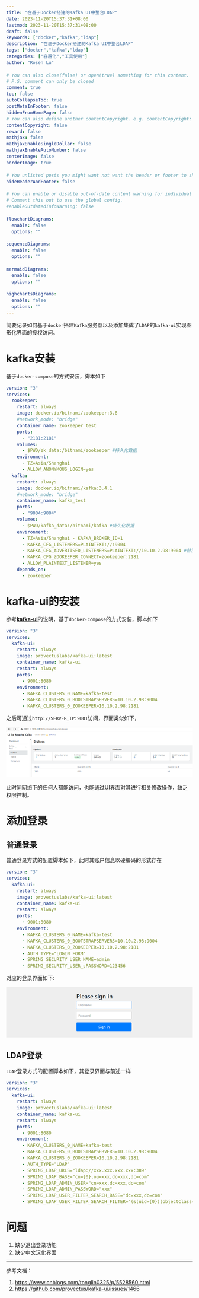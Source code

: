 ```yaml
---
title: "在基于Docker搭建的Kafka UI中整合LDAP"
date: 2023-11-20T15:37:31+08:00
lastmod: 2023-11-20T15:37:31+08:00
draft: false
keywords: ["docker","kafka","ldap"]
description: "在基于Docker搭建的Kafka UI中整合LDAP"
tags: ["docker","kafka","ldap"]
categories: ["容器化","工具使用"]
author: "Rosen Lu"

# You can also close(false) or open(true) something for this content.
# P.S. comment can only be closed
comment: true
toc: false
autoCollapseToc: true
postMetaInFooter: false
hiddenFromHomePage: false
# You can also define another contentCopyright. e.g. contentCopyright: "This is another copyright."
contentCopyright: false
reward: false
mathjax: false
mathjaxEnableSingleDollar: false
mathjaxEnableAutoNumber: false
centerImage: false
borderImage: true

# You unlisted posts you might want not want the header or footer to show
hideHeaderAndFooter: false

# You can enable or disable out-of-date content warning for individual post.
# Comment this out to use the global config.
#enableOutdatedInfoWarning: false

flowchartDiagrams:
  enable: false
  options: ""

sequenceDiagrams: 
  enable: false
  options: ""

mermaidDiagrams: 
  enable: false
  options: ""

highchartsDiagrams: 
  enable: false
  options: ""
---
```


简要记录如何基于`docker`搭建`Kafka`服务器以及添加集成了`LDAP`的`kafka-ui`实现图形化界面的授权访问。

<!--more-->

# kafka安装

基于`docker-compose`的方式安装，脚本如下

```yaml
version: "3"
services:
  zookeeper:
    restart: always
    image: docker.io/bitnami/zookeeper:3.8
    #network_mode: "bridge"
    container_name: zookeeper_test
    ports:
      - "2181:2181"
    volumes:
      - $PWD/zk_data:/bitnami/zookeeper #持久化数据
    environment:
      - TZ=Asia/Shanghai
      - ALLOW_ANONYMOUS_LOGIN=yes
  kafka:
    restart: always
    image: docker.io/bitnami/kafka:3.4.1
    #network_mode: "bridge"
    container_name: kafka_test
    ports:
      - "9004:9004"
    volumes:
      - $PWD/kafka_data:/bitnami/kafka #持久化数据
    environment: 
      - TZ=Asia/Shanghai - KAFKA_BROKER_ID=1 
      - KAFKA_CFG_LISTENERS=PLAINTEXT://:9004
      - KAFKA_CFG_ADVERTISED_LISTENERS=PLAINTEXT://10.10.2.98:9004 #替换成你自己的IP
      - KAFKA_CFG_ZOOKEEPER_CONNECT=zookeeper:2181 
      - ALLOW_PLAINTEXT_LISTENER=yes 
    depends_on: 
      - zookeeper
```

# kafka-ui的安装

参考[**kafka-ui**](https://github.com/provectus/kafka-ui)的说明，基于`docker-compose`的方式安装，脚本如下

```yaml
version: "3"
services:
  kafka-ui:
    restart: always
    image: provectuslabs/kafka-ui:latest
    container_name: kafka-ui
    restart: always
    ports:
      - 9001:8080
    environment:
      - KAFKA_CLUSTERS_0_NAME=kafka-test
      - KAFKA_CLUSTERS_0_BOOTSTRAPSERVERS=10.10.2.98:9004
      - KAFKA_CLUSTERS_0_ZOOKEEPER=10.10.2.98:2181
```

之后可通过`http://SERVER_IP:9001`访问，界面类似如下，

![Kafka UI没有添加认证](/blog_img/kafka/integrate-ldap-into-kafka-ui/kafka-ui-without-auth.png "Kafka UI没有添加认证") 

此时同网络下的任何人都能访问，也能通过UI界面对其进行相关修改操作，缺乏权限控制。

# 添加登录

## 普通登录

普通登录方式的配置脚本如下，此时其账户信息以硬编码的形式存在

```yaml
version: "3"
services:
  kafka-ui:
    restart: always
    image: provectuslabs/kafka-ui:latest
    container_name: kafka-ui
    restart: always
    ports:
      - 9001:8080
    environment:
      - KAFKA_CLUSTERS_0_NAME=kafka-test
      - KAFKA_CLUSTERS_0_BOOTSTRAPSERVERS=10.10.2.98:9004
      - KAFKA_CLUSTERS_0_ZOOKEEPER=10.10.2.98:2181
      - AUTH_TYPE="LOGIN_FORM"
      - SPRING_SECURITY_USER_NAME=admin
      - SPRING_SECURITY_USER_sPASSWORD=123456
```

对应的登录界面如下:

![Kafka UI登录认证](/blog_img/kafka/integrate-ldap-into-kafka-ui/kafka-ui-login-panel.png "Kafka UI登录认证") 

## LDAP登录

`LDAP`登录方式的配置脚本如下，其登录界面与前述一样

```yaml
version: "3"
services:
  kafka-ui:
    restart: always
    image: provectuslabs/kafka-ui:latest
    container_name: kafka-ui
    restart: always
    ports:
      - 9001:8080
    environment:
      - KAFKA_CLUSTERS_0_NAME=kafka-test
      - KAFKA_CLUSTERS_0_BOOTSTRAPSERVERS=10.10.2.98:9004
      - KAFKA_CLUSTERS_0_ZOOKEEPER=10.10.2.98:2181
      - AUTH_TYPE="LDAP"
      - SPRING_LDAP_URLS="ldap://xxx.xxx.xxx.xxx:389"
      - SPRING_LDAP_BASE="cn={0},ou=xxx,dc=xxx,dc=com"
      - SPRING_LDAP_ADMIN_USER="cn=xxx,dc=xxx,dc=com"
      - SPRING_LDAP_ADMIN_PASSWORD="xxx"
      - SPRING_LDAP_USER_FILTER_SEARCH_BASE="dc=xxx,dc=com"
      - SPRING_LDAP_USER_FILTER_SEARCH_FILTER="(&(uid={0})(objectClass=inetOrgPerson))"
```

# 问题

1. 缺少退出登录功能
2. 缺少中文汉化界面

---

参考文档： 

1. https://www.cnblogs.com/tonglin0325/p/5528560.html
2. https://github.com/provectus/kafka-ui/issues/1466